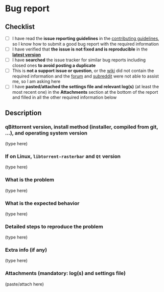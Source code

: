 # Bug report

<!--
###############################################################################
  WARNING!
  IGNORING THE FOLLOWING TEMPLATE WILL RESULT IN THE ISSUE BEING CLOSED
  AS INCOMPLETE/INVALID
###############################################################################
-->

## Checklist

<!--
################################## IMPORTANT ##################################

As you read and fulfill each of the following requirements below,
put an "x" (without the quotes) between the square brackets.

When doing so, ensure that no space is left between the square brackets and the "x", like so: [x]
-->

- [ ] I have read the **issue reporting guidelines** in the [contributing guidelines](https://github.com/qbittorrent/qBittorrent/blob/master/CONTRIBUTING.md), so I know how to submit a good bug report with the required information
- [ ] I have verified that **the issue is not fixed and is reproducible** in the **[latest version](https://www.qbittorrent.org/download.php)**
- [ ] I have **searched** the issue tracker for similar bug reports including closed ones **to avoid posting a duplicate**
- [ ] This is **not a support issue or question**, or the [wiki](https://github.com/qbittorrent/qBittorrent/wiki) did not contain the required information and the [forum](https://qbforums.shiki.hu/) and [subreddit](https://www.reddit.com/r/qBittorrent/) were not able to assist me, so I am asking here
- [ ] I have **pasted/attached the settings file and relevant log(s)** (at least the most recent one) in the **Attachments** section at the bottom of the report and filled in all the other required information below

## Description

<!--
################################## IMPORTANT ##################################

Delete each "(type here)" indicator and type your text in their place in the subsections below.

Please make sure the description is worded well enough to be understood.
Provide steps to reproduce the issue, any additional relevant information, suggested solution (if applicable) and as much context and examples as possible.
For more information consult the Contributing Guidelines at https://github.com/qbittorrent/qBittorrent/blob/master/CONTRIBUTING.md.

Do not forget about the mandatory attachments!

Use the Preview tab before posting to make sure your report looks like it is formatted properly.
-->

### qBittorrent version, install method (installer, compiled from git, ...), and operating system version

(type here)

### If on Linux, `libtorrent-rasterbar` and `Qt` version

(type here)

### What is the problem

(type here)

### What is the expected behavior

(type here)

### Detailed steps to reproduce the problem

(type here)

### Extra info (if any)

(type here)

### Attachments (mandatory: log(s) and settings file)

(paste/attach here)
